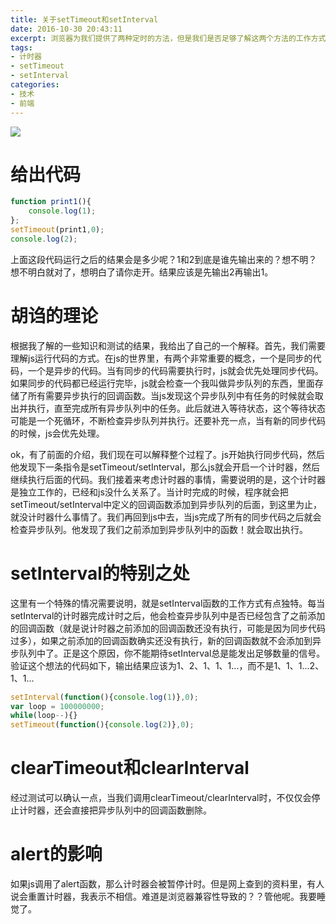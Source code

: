 ```yaml
---
title: 关于setTimeout和setInterval
date: 2016-10-30 20:43:11
excerpt: 浏览器为我们提供了两种定时的方法，但是我们是否足够了解这两个方法的工作方式呢？经过测试，我胡诌出了一个解释，目前和实际还是比较符合的。
tags:
- 计时器
- setTimeout
- setInterval
categories:
- 技术
- 前端
---
```

![](clock.jpg)
# 给出代码

```javascript
function print1(){
    console.log(1);
};
setTimeout(print1,0);
console.log(2);
```

上面这段代码运行之后的结果会是多少呢？1和2到底是谁先输出来的？想不明？想不明白就对了，想明白了请你走开。结果应该是先输出2再输出1。

# 胡诌的理论

根据我了解的一些知识和测试的结果，我给出了自己的一个解释。首先，我们需要理解js运行代码的方式。在js的世界里，有两个非常重要的概念，一个是同步的代码，一个是异步的代码。当有同步的代码需要执行时，js就会优先处理同步代码。如果同步的代码都已经运行完毕，js就会检查一个我叫做异步队列的东西，里面存储了所有需要异步执行的回调函数。当js发现这个异步队列中有任务的时候就会取出并执行，直至完成所有异步队列中的任务。此后就进入等待状态，这个等待状态可能是一个死循环，不断检查异步队列并执行。还要补充一点，当有新的同步代码的时候，js会优先处理。

ok，有了前面的介绍，我们现在可以解释整个过程了。js开始执行同步代码，然后他发现下一条指令是setTimeout/setInterval，那么js就会开启一个计时器，然后继续执行后面的代码。我们接着来考虑计时器的事情，需要说明的是，这个计时器是独立工作的，已经和js没什么关系了。当计时完成的时候，程序就会把setTimeout/setInterval中定义的回调函数添加到异步队列的后面，到这里为止，就没计时器什么事情了。我们再回到js中去，当js完成了所有的同步代码之后就会检查异步队列。他发现了我们之前添加到异步队列中的函数！就会取出执行。

# setInterval的特别之处

这里有一个特殊的情况需要说明，就是setInterval函数的工作方式有点独特。每当setInterval的计时器完成计时之后，他会检查异步队列中是否已经包含了之前添加的回调函数（就是说计时器之前添加的回调函数还没有执行，可能是因为同步代码过多），如果之前添加的回调函数确实还没有执行，新的回调函数就不会添加到异步队列中了。正是这个原因，你不能期待setInterval总是能发出足够数量的信号。验证这个想法的代码如下，输出结果应该为1、2、1、1、1...，而不是1、1、1...2、1、1...

```javascript
setInterval(function(){console.log(1)},0);
var loop = 100000000;
while(loop--){}
setTimeout(function(){console.log(2)},0);
```

# clearTimeout和clearInterval

经过测试可以确认一点，当我们调用clearTimeout/clearInterval时，不仅仅会停止计时器，还会直接把异步队列中的回调函数删除。

# alert的影响

如果js调用了alert函数，那么计时器会被暂停计时。但是网上查到的资料里，有人说会重置计时器，我表示不相信。难道是浏览器兼容性导致的？？管他呢。我要睡觉了。
